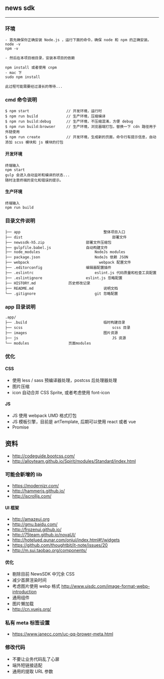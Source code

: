 ## news sdk
---

### 环境

```
- 首先确保你正确安装 Node.js ，运行下面的命令，确保 node 和 npm 的正确安装。
node -v
npm -v

- 然后在本项目根目录，安装本项目的依赖

npm install 或者使用 cnpm
- mac 下
sudo npm install

此过程可能需要经过漫长的等待...
```

### cmd 命令说明
```
$ npm start                 // 开发环境，运行时
$ npm run build             // 生产环境，压缩编译
$ npm run build:debug       // 生产环境，不压缩混淆，方便 debug
$ npm run build:browser     // 生产环境，浏览器端打包，替换一下 cdn 路径用于外链使用
$ npm run create            // 开发环境，生成新的页面，命令行有提示信息，自动添加 scss 模块和 js 模块的打包
```

#### 开发环境
```
终端输入
npm start
gulp 会进入自动监听和编译的状态...
随时注意终端的变化和错误的提示。
```

#### 生产环境
```
终端输入
npm run build
```

### 目录文件说明

```
├── app   									 整体项目入口
├── dist										 部署文件
├── newssdk-h5.zip					 部署文件压缩包
├── gulpfile.babel.js				 自动构建文件
├── node_modules						 NodeJs modules
├── package.json						 NodeJs 依赖 JSON
├── webpack								   webpack 配置文件
├── .editorconfig 					 编辑器配置插件
├── .eslintrc 							 eslint.js 代码质量和检查工具配置
├── .eslintignore 					 eslint.js 忽略配置
├── HISTORY.md               历史修改记录
├── README.md								 说明文档
└── .gitignore 					 		 git 忽略配置
```

### app 目录说明

```
.app/
├── .build									 临时构建目录
├── scss										 scss 目录
├── images									 图片资源
├── js											 JS 资源
└── modules                  页面modules
```

### 优化

#### CSS

- 使用 less / sass 预编译器处理，postcss 后处理器处理
- 图片压缩
- icon 自动合并 CSS Sprite, 或者考虑使用 font-icon

#### JS

- JS 使用 webpack UMD 格式打包
- JS 模板引擎，目前是 artTemplate, 后期可以使用 react 或者 vue
- Promise

## 资料
- http://codeguide.bootcss.com/
- http://alloyteam.github.io/Spirit/modules/Standard/index.html

### 可能会新增的 lib
- https://modernizr.com/
- http://hammerjs.github.io/
- http://iscrolljs.com/

#### UI 框架
- http://amazeui.org
- http://gmu.baidu.com/
- http://frozenui.github.io/
- http://75team.github.io/novaUI/
- http://hotelued.qunar.com/oniui/index.html#!/widgets
- https://github.com/thoughtbit/it-note/issues/20
- http://m.sui.taobao.org/components/

#### 优化
- 剔除目前 NewsSDK 中冗余 CSS
- 减少首屏渲染时间
- 考虑图片使用 webp 格式 http://www.uisdc.com/image-format-webp-introduction
- 通用组件
- 图片懒加载
- http://cn.vuejs.org/

### 私有 meta 标签设置
- https://www.janecc.com/uc-qq-brower-meta.html

### 修改代码
- 不要让业务代码乱了心扉
- 端外短链接适配
- 通用的提取 URL 参数
